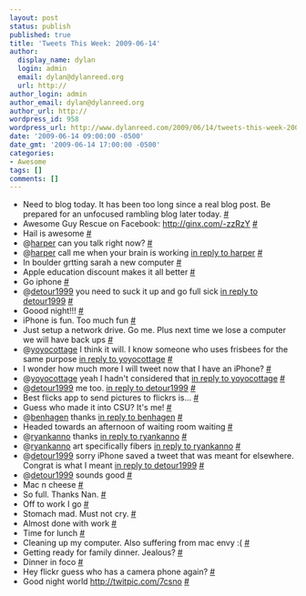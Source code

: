 ```yaml
---
layout: post
status: publish
published: true
title: 'Tweets This Week: 2009-06-14'
author:
  display_name: dylan
  login: admin
  email: dylan@dylanreed.org
  url: http://
author_login: admin
author_email: dylan@dylanreed.org
author_url: http://
wordpress_id: 958
wordpress_url: http://www.dylanreed.com/2009/06/14/tweets-this-week-2009-06-14/
date: '2009-06-14 09:00:00 -0500'
date_gmt: '2009-06-14 17:00:00 -0500'
categories:
- Awesome
tags: []
comments: []
---
```

<ul class="aktt_tweet_digest">
<li>Need to blog today. It has been too long since a real blog post. Be prepared for an unfocused rambling blog later today. <a href="http://twitter.com/awesomeguy/statuses/2076428840">#</a></li>
<li>Awesome Guy Rescue on Facebook: <a href="http://ginx.com/-zzRzY" rel="nofollow">http://ginx.com/-zzRzY</a> <a href="http://twitter.com/awesomeguy/statuses/2078901463">#</a></li>
<li>Hail is awesome <a href="http://twitter.com/awesomeguy/statuses/2096690376">#</a></li>
<li>@<a href="http://twitter.com/harper">harper</a> can you talk right now? <a href="http://twitter.com/awesomeguy/statuses/2110495973">#</a></li>
<li>@<a href="http://twitter.com/harper">harper</a> call me when your brain is working <a href="http://twitter.com/harper/statuses/2116355713">in reply to harper</a> <a href="http://twitter.com/awesomeguy/statuses/2117198432">#</a></li>
<li>In boulder grtting sarah a new computer <a href="http://twitter.com/awesomeguy/statuses/2121898472">#</a></li>
<li>Apple education discount makes it all better <a href="http://twitter.com/awesomeguy/statuses/2122905519">#</a></li>
<li>Go iphone <a href="http://twitter.com/awesomeguy/statuses/2125559210">#</a></li>
<li>@<a href="http://twitter.com/detour1999">detour1999</a> you need to suck it up and go full sick <a href="http://twitter.com/detour1999/statuses/2126257449">in reply to detour1999</a> <a href="http://twitter.com/awesomeguy/statuses/2126306790">#</a></li>
<li>Goood night!!! <a href="http://twitter.com/awesomeguy/statuses/2126810785">#</a></li>
<li>iPhone is fun. Too much fun <a href="http://twitter.com/awesomeguy/statuses/2131342124">#</a></li>
<li>Just setup a network drive. Go me. Plus next time we lose a computer we will have back ups <a href="http://twitter.com/awesomeguy/statuses/2132096526">#</a></li>
<li>@<a href="http://twitter.com/yoyocottage">yoyocottage</a> I think it will. I know someone who uses frisbees for the same purpose <a href="http://twitter.com/yoyocottage/statuses/2132076706">in reply to yoyocottage</a> <a href="http://twitter.com/awesomeguy/statuses/2132110231">#</a></li>
<li>I wonder how much more I will tweet now that I have an iPhone? <a href="http://twitter.com/awesomeguy/statuses/2132121072">#</a></li>
<li>@<a href="http://twitter.com/yoyocottage">yoyocottage</a> yeah I hadn't considered that <a href="http://twitter.com/yoyocottage/statuses/2132164707">in reply to yoyocottage</a> <a href="http://twitter.com/awesomeguy/statuses/2132266274">#</a></li>
<li>@<a href="http://twitter.com/detour1999">detour1999</a> me too. <a href="http://twitter.com/detour1999/statuses/2132331825">in reply to detour1999</a> <a href="http://twitter.com/awesomeguy/statuses/2132529241">#</a></li>
<li>Best flicks app to send pictures to flickrs is... <a href="http://twitter.com/awesomeguy/statuses/2132549157">#</a></li>
<li>Guess who made it into CSU? It's me! <a href="http://twitter.com/awesomeguy/statuses/2132757728">#</a></li>
<li>@<a href="http://twitter.com/benhagen">benhagen</a> thanks <a href="http://twitter.com/benhagen/statuses/2133394843">in reply to benhagen</a> <a href="http://twitter.com/awesomeguy/statuses/2133638206">#</a></li>
<li>Headed towards an afternoon of waiting room waiting <a href="http://twitter.com/awesomeguy/statuses/2134713959">#</a></li>
<li>@<a href="http://twitter.com/ryankanno">ryankanno</a> thanks <a href="http://twitter.com/ryankanno/statuses/2134749366">in reply to ryankanno</a> <a href="http://twitter.com/awesomeguy/statuses/2135048826">#</a></li>
<li>@<a href="http://twitter.com/ryankanno">ryankanno</a> art specifically fibers <a href="http://twitter.com/ryankanno/statuses/2135058166">in reply to ryankanno</a> <a href="http://twitter.com/awesomeguy/statuses/2135467647">#</a></li>
<li>@<a href="http://twitter.com/detour1999">detour1999</a> sorry iPhone saved a tweet that was meant for elsewhere. Congrat is what I meant <a href="http://twitter.com/detour1999/statuses/2147653562">in reply to detour1999</a> <a href="http://twitter.com/awesomeguy/statuses/2147753658">#</a></li>
<li>@<a href="http://twitter.com/detour1999">detour1999</a> sounds good <a href="http://twitter.com/awesomeguy/statuses/2147936302">#</a></li>
<li>Mac n cheese <a href="http://twitter.com/awesomeguy/statuses/2148474685">#</a></li>
<li>So full. Thanks Nan. <a href="http://twitter.com/awesomeguy/statuses/2148922382">#</a></li>
<li>Off to work I go <a href="http://twitter.com/awesomeguy/statuses/2154392746">#</a></li>
<li>Stomach mad. Must not cry. <a href="http://twitter.com/awesomeguy/statuses/2155319783">#</a></li>
<li>Almost done with work <a href="http://twitter.com/awesomeguy/statuses/2155931659">#</a></li>
<li>Time for lunch <a href="http://twitter.com/awesomeguy/statuses/2156698556">#</a></li>
<li>Cleaning up my computer. Also suffering from mac envy :( <a href="http://twitter.com/awesomeguy/statuses/2157742184">#</a></li>
<li>Getting ready for family dinner. Jealous? <a href="http://twitter.com/awesomeguy/statuses/2158550494">#</a></li>
<li>Dinner in foco <a href="http://twitter.com/awesomeguy/statuses/2158991742">#</a></li>
<li>Hey flickr guess who has a camera phone again? <a href="http://twitter.com/awesomeguy/statuses/2160517296">#</a></li>
<li>Good night world <a href="http://twitpic.com/7csno" rel="nofollow">http://twitpic.com/7csno</a> <a href="http://twitter.com/awesomeguy/statuses/2161840194">#</a></li><br />
</ul></p>
